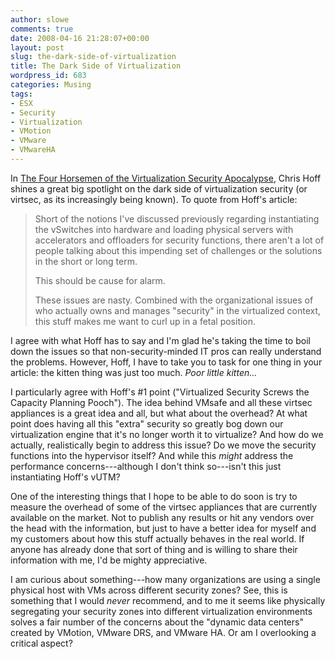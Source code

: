 ```yaml
---
author: slowe
comments: true
date: 2008-04-16 21:28:07+00:00
layout: post
slug: the-dark-side-of-virtualization
title: The Dark Side of Virtualization
wordpress_id: 683
categories: Musing
tags:
- ESX
- Security
- Virtualization
- VMotion
- VMware
- VMwareHA
---
```


In [The Four Horsemen of the Virtualization Security Apocalypse](http://rationalsecurity.typepad.com/blog/2008/04/the-four-horsem.html), Chris Hoff shines a great big spotlight on the dark side of virtualization security (or virtsec, as its increasingly being known). To quote from Hoff's article:

>Short of the notions I've discussed previously regarding instantiating the vSwitches into hardware and loading physical servers with accelerators and offloaders for security functions, there aren't a lot of people talking about this impending set of challenges or the solutions in the short or long term.  
>
>This should be cause for alarm.  
>
>These issues are nasty. Combined with the organizational issues of who actually owns and manages "security" in the virtualized context, this stuff makes me want to curl up in a fetal position.

I agree with what Hoff has to say and I'm glad he's taking the time to boil down the issues so that non-security-minded IT pros can really understand the problems. However, Hoff, I have to take you to task for one thing in your article: the kitten thing was just too much. _Poor little kitten..._

I particularly agree with Hoff's #1 point ("Virtualized Security Screws the Capacity Planning Pooch"). The idea behind VMsafe and all these virtsec appliances is a great idea and all, but what about the overhead? At what point does having all this "extra" security so greatly bog down our virtualization engine that it's no longer worth it to virtualize? And how do we actually, realistically begin to address this issue? Do we move the security functions into the hypervisor itself? And while this _might_ address the performance concerns---although I don't think so---isn't this just instantiating Hoff's vUTM?

One of the interesting things that I hope to be able to do soon is try to measure the overhead of some of the virtsec appliances that are currently available on the market. Not to publish any results or hit any vendors over the head with the information, but just to have a better idea for myself and my customers about how this stuff actually behaves in the real world. If anyone has already done that sort of thing and is willing to share their information with me, I'd be mighty appreciative.

I am curious about something---how many organizations are using a single physical host with VMs across different security zones? See, this is something that I would _never_ recommend, and to me it seems like physically segregating your security zones into different virtualization environments solves a fair number of the concerns about the "dynamic data centers" created by VMotion, VMware DRS, and VMware HA. Or am I overlooking a critical aspect?
